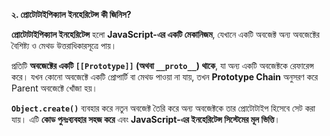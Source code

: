 **২. প্রোটোটাইপিক্যাল ইনহেরিটেন্স কী জিনিস?**

**প্রোটোটাইপিক্যাল ইনহেরিটেন্স** হলো **JavaScript-এর একটি মেকানিজম**, যেখানে একটি অবজেক্ট অন্য অবজেক্টের বৈশিষ্ট্য ও মেথড উত্তরাধিকারসূত্রে পায়।  

প্রতিটি **অবজেক্টের একটি `[[Prototype]]` (অথবা `__proto__`) থাকে**, যা অন্য একটি অবজেক্টকে রেফারেন্স করে। যখন কোনো অবজেক্টে একটি প্রোপার্টি বা মেথড পাওয়া না যায়, তখন **Prototype Chain** অনুসরণ করে Parent অবজেক্টে খোঁজা হয়।  

**`Object.create()`** ব্যবহার করে নতুন অবজেক্ট তৈরি করে অন্য অবজেক্টকে তার প্রোটোটাইপ হিসেবে সেট করা যায়। এটি **কোড পুনঃব্যবহার সহজ করে** এবং **JavaScript-এর ইনহেরিটেন্স সিস্টেমের মূল ভিত্তি**। 